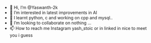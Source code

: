 - 👋 Hi, I’m @Yaswanth-2k
- 👀 I’m interested in latest improvements in AI
- 🌱 I learnt python, c and working on cpp and mysql..
- 💞️ I’m looking to collaborate on nothing ...
- 📫 How to reach me Instagram yash_stoic or in linked in
nice to meet you i guess 

<!---
Yaswanth-2k/Yaswanth-2k is a ✨ special ✨ repository because its `README.md` (this file) appears on your GitHub profile.
You can click the Preview link to take a look at your changes.
--->
